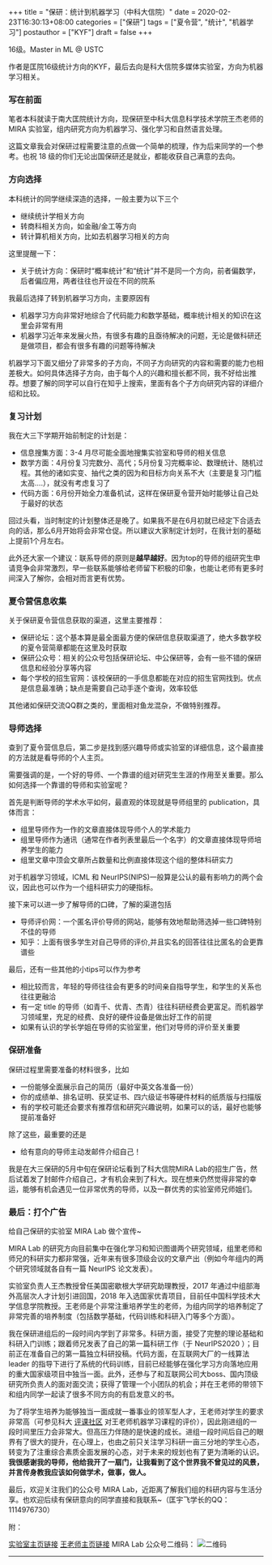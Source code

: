 +++
title = "保研：统计到机器学习（中科大信院）"
date = 2020-02-23T16:30:13+08:00
categories = ["保研"]
tags = ["夏令营", "统计", "机器学习"]
postauthor = ["KYF"]
draft = false
+++

16级。Master in ML @ USTC

作者是匡院16级统计方向的KYF，最后去向是科大信院多媒体实验室，方向为机器学习相关。

<!--more-->

### 写在前面

笔者本科就读于南大匡院统计方向，现保研至中科大信息科学技术学院王杰老师的 MIRA 实验室，组内研究方向为机器学习、强化学习和自然语言处理。

这篇文章我会对保研过程需要注意的点做一个简单的梳理，作为后来同学的一个参考。也祝 18 级的你们无论出国保研还是就业，都能收获自己满意的去向。

### 方向选择

本科统计的同学继续深造的选择，一般主要为以下三个

* 继续统计学相关方向
* 转商科相关方向，如金融/金工等方向
* 转计算机相关方向，比如去机器学习相关的方向

这里提醒一下：

* 关于统计方向：保研时“概率统计”和“统计”并不是同一个方向，前者偏数学，后者偏应用，两者往往也开设在不同的院系

我最后选择了转到机器学习方向，主要原因有

* 机器学习方向非常好地综合了代码能力和数学基础，概率统计相关的知识在这里会非常有用
* 机器学习近年来发展火热，有很多有趣的且亟待解决的问题，无论是做科研还是做项目，都会有很多有趣的问题等待解决

机器学习下面又细分了非常多的子方向，不同子方向研究的内容和需要的能力也相差极大。如何具体选择子方向，由于每个人的兴趣和擅长都不同，我不好给出推荐。想要了解的同学可以自行在知乎上搜索，里面有各个子方向研究内容的详细介绍和比较。

### 复习计划

我在大三下学期开始前制定的计划是：

* 信息搜集方面：3-4 月尽可能全面地搜集实验室和导师的相关信息
* 数学方面：4月份复习完数分、高代；5月份复习完概率论、数理统计、随机过程。其他的诸如实变、抽代之类的因为和目标方向关系不大（主要是复习门槛太高....），就没有考虑复习了
* 代码方面：6月份开始全力准备机试，这样在保研夏令营开始时能够让自己处于最好的状态

回过头看，当时制定的计划整体还是晚了。如果我不是在6月初就已经定下合适去向的话，那么6月开始将会非常仓促。所以建议大家制定计划时，在我计划的基础上提前1个月左右。

此外还大家一个建议：联系导师的原则是**越早越好**。因为top的导师的组研究生申请竞争会非常激烈，早一些联系能够给老师留下积极的印象，也能让老师有更多时间深入了解你，会相对而言更有优势。

### 夏令营信息收集

关于保研夏令营信息获取的渠道，这里主要推荐：

* 保研论坛：这个基本算是最全面最方便的保研信息获取渠道了，绝大多数学校的夏令营简章都能在这里及时获取
* 保研公众号：相关的公众号包括保研论坛、中公保研等，会有一些不错的保研信息和经验分享等内容
* 每个学校的招生官网：该校保研的一手信息都能在对应的招生官网找到。优点是信息最准确；缺点是需要自己动手逐个查询，效率较低

其他诸如保研交流QQ群之类的，里面相对鱼龙混杂，不做特别推荐。

### 导师选择

查到了夏令营信息后，第二步是找到感兴趣导师或实验室的详细信息，这个最直接的方法就是看导师的个人主页。

需要强调的是，一个好的导师、一个靠谱的组对研究生生涯的作用至关重要。那么如何选择一个靠谱的导师和实验室呢？

首先是判断导师的学术水平如何，最直观的体现就是导师组里的 publication，具体而言：

* 组里导师作为一作的文章直接体现导师个人的学术能力
* 组里导师作为通讯（通常在作者列表里最后一个名字）的文章直接体现导师培养学生的能力
* 组里文章中顶会文章所占数量和比例直接体现这个组的整体科研实力

对于机器学习领域，ICML 和 NeurIPS(NIPS)一般算是公认的最有影响力的两个会议，因此也可以作为一个组科研实力的硬指标。

接下来可以进一步了解导师的口碑，了解的渠道包括

* 导师评价网：一个匿名评价导师的网站，能够有效地帮助筛选掉一些口碑特别不佳的导师
* 知乎：上面有很多学生对自己导师的评价,并且实名的回答往往比匿名的会更靠谱些

最后，还有一些其他的小tips可以作为参考

* 相比较而言，年轻的导师往往会有更多的时间亲自指导学生，和学生的关系也往往更融洽
* 有一定 title 的导师（如青千、优青、杰青）往往科研经费会更富足。而机器学习领域里，充足的经费、良好的硬件设备是做出好工作的前提
* 如果有认识的学长学姐在导师的实验室里，他们对导师的评价至关重要

### 保研准备

保研过程里需要准备的材料很多，比如

* 一份能够全面展示自己的简历（最好中英文各准备一份）
* 你的成绩单、排名证明、获奖证书、四六级证书等硬件材料的纸质版与扫描版
* 有的学校可能还会要求有推荐信和研究兴趣说明，如果可以的话，最好也能够提前准备好

除了这些，最重要的还是

* 给有意向的导师主动发邮件介绍自己！

我是在大三保研的5月中旬在保研论坛看到了科大信院MIRA Lab的招生广告，然后试着发了封邮件介绍自己，才有机会来到了科大。现在想来仍然觉得非常的幸运，能够有机会遇见一位非常优秀的导师，以及一群优秀的实验室师兄师姐们。

### 最后：打个广告

给自己保研的实验室 MIRA Lab 做个宣传~

MIRA Lab 的研究方向目前集中在强化学习和知识图谱两个研究领域，组里老师和师兄的科研实力都非常强，近年来有很多顶级会议的文章产出（例如今年组内的两个研究领域就各自有一篇 NeurIPS 论文发表）。

实验室负责人王杰教授曾任美国密歇根大学研究助理教授，2017 年通过中组部海外高层次人才计划引进回国，2018 年入选国家优青项目，目前任中国科学技术大学信息学院教授。王老师是个非常注重培养学生的老师，为组内同学的培养制定了非常完善的培养制度（包括数学基础，代码训练和科研入门等多个方面）。

我在保研进组后的一段时间内学到了非常多。科研方面，接受了完整的理论基础和科研入门训练；跟着师兄发表了自己的第一篇科研工作（于 NeurIPS2020 ）；目前正在准备自己的第一篇独立科研投稿。代码方面，在互联网大厂的一线算法 leader 的指导下进行了系统的代码训练，目前已经能够在强化学习方向落地应用的重大国家级项目中独当一面。此外，还参与了和互联网公司大boss、国内顶级研究所负责人的面对面交流；获得了管理一个小团队的机会；并在王老师的带领下和组内同学一起读了很多不同方向的有启发意义的书。

为了将学生培养为能够独当一面成就一番事业的领军型人才，王老师对学生的要求非常高（可参见科大  [评课社区](https://icourse.club/course/14090/)  对王老师机器学习课程的评价），因此刚进组的一段时间里压力会非常大。但高压力伴随的是快速的成长。进组一段时间后自己的眼界有了很大的提升，在心理上，也由之前只关注学习科研一亩三分地的学生心态，转变为了注重综合素质全面发展的心态，对于未来的规划也有了更为清晰的认识。**我很感谢我的导师，他给我开了一扇门，让我看到了这个世界我不曾见过的风景，并言传身教我应该如何做学术，做事，做人。**

最后，欢迎关注我们的公众号 MIRA Lab，近距离了解我们组的科研内容与生活分享。也欢迎后续有保研意向的同学直接和我联系~（匡宇飞学长的QQ：1114976730）

附：

[实验室主页链接](http://www.miralab.ai/)
[王老师主页链接](http://staff.ustc.edu.cn/~jwangx/)
MIRA Lab 公众号二维码：
![二维码](http://staff.ustc.edu.cn/~jwangx/admission/images/wechat_qrcode.jpg)


---


<div style='display: none'>

## 写在前面

这篇文章我会以时间为主线，简单地对保研过程的经历和心路历程做一个简单的梳理，作为后来同学的一个对比参考。也祝 17 级的你们无论出国保研还是就业，都能收获自己满意的去向。

## 方向选择

我们院统计方向的同学这几年虽然在逐年增多，但相对基数仍然很少。本科毕业后的去处也主要为是以下三个：

* 继续统计学相关方向，以出国读统计 Phd 为主。毕竟统计这个学科国外发展远远比国内成熟，所以无论是学术导向还是就业导向，可以说申请国外统计都是最好的选择。
* 转商科相关方向，如金融/金工等方向。这一块我不太了解，但国内的话感觉基本得冲着清北复交人去，其他可能都不是好的选择。
* 转计算机相关方向，比如去人工智能相关的方向。而南大的 lamda 组在国内的名声还是非常强的，所以留本校本身就是统计方向同学的一个好选择。

这里提醒一下：

* 关于统计：国内“概率统计”和“统计”并不是同一个方向，两者的关系类似“概率论公理化”和“贝叶斯统计”的关系，前者偏数学，后者偏统计，在国内两者往往也开设在不同的院系。
* 关于金融：虽然这个方向的推荐学校只有清北复交人，但具体到下设的院系的话其实非常多。比如光是复旦开设金融/金数/金工等专业的院系就有：经院、管院、数院、大数据院、泛海金融学院等非常多个学院；北大也有光华、经院、汇丰、软微等很多院系下有金融相关专业（所以我猜广撒网多少总是能中一个的）。

我最后选择了转到机器学习方向，主要原因有：

* 商科的话不太感兴趣，继续统计的话出国GPA竞争力不够。
* 机器学习早期就叫统计学习，和统计的关系非常密切，可以说这门学科里计算机和数学各占半壁江山。
* 近几年来是机器学习发展的黄金期（当然也可能是黄金泡沫期）。成熟的学科里往往会出现“够着着的果实全被摘完了”的情况，而这个领域目前还处在“大佬四处挖坑，民工跟进填坑”的阶段，科研民工和学术大佬不构成直接竞争关系，很适合有一定学术理想又担心被大佬吊打的部分同学（比如我这种菜鸡）。
* 整个大方向的产学结合比较好，即使发现自己真不适合科研，也不耽误跑路找工作（不是）。

## 时间线

### 前前前准备：机考准备

因为我在大二上开始就有了比较明确的目标，所以截至到保研前已经完整修过计科的数据结构、算法设计与分析、数据库、人工智能导论等一系列课。这些课大多都相对硬核，整套的上下来确实对代码能力以及对写代码的理解会有一个很大的提高。而且上课有同学交流、有 DDL push，效率也会比自己看书刷题高很多。

因为很多学校（包括南大的lamda）都是有上机考的，所以提前打下一个好的代码基础挺有必要，会让你在保研期间减少很多的焦虑（否则要一边上课，一边复习数学专业课，一边刷题准备机试，可能会比较痛苦），至少我保研前是没有太过纠结代码能力的问题的。

### 前前准备：关于 C9 交换

大三下之前我把复旦作为了第一选择，然后一是因为大三下统计方向课不多了（想摸一个学期鱼），二是想提前考察找到靠谱的实验室或者老师，所以我申请了学校的 C9 交换跑去复旦呆了一学期。

学校里申请 C9 这个项目的同学不多，但据我观察这绝对是外保（特指华五，清北另算）的一个好途径：

* 对于想要外保的同学，由于信息不对称，容易选到不满意的导师或实验室（而 读研/读博 导师非常非常重要！），从而不如保本校靠谱。而交换到目标学校一学期则可以实地考察目标老师或者实验室，从而把风险降到最小（但这样也会耽误大三下进本校实验室的机会，所以只推荐给在仙林呆久了想换个环境的同学....）
* 对于外校老师和实验室，华五一级算是最好的生源了。所以只要你成绩不差，那么大老远跑来，老师肯定是非常欢迎的，毕竟老师也希望招到好的学生和扩大优质生源的范围。

当然，鉴于这个项目会耽误大三下的一些课程，所以感觉院里老师不会太推荐参加。所以有兴趣的同学千万别说是我教唆的....

另外，我大概说说我到复旦后的情况：我在复旦选修了一门人工智能导论，感觉老师讲课逻辑非常清晰，就借这个机会联系上并在组里呆了一段时间。老师是做 NLP 相关的，人非常 nice，属于年轻有为的类型，组里氛围也非常好。但后来我还是鸽了老师，非常非常惭愧....（所以如果有对 NLP 感兴趣的同学我私戳推荐给你）

我最后改变想法的主要原因有：

* 实地考察后感觉复旦的整个氛围非常偏金融，几乎在任何一个教室自习都能看到有人在看金融的书，尤其以数院风气最盛，我个人不太喜欢这种氛围。
* 复旦计算机的地位给人的感觉比较边缘。大数据学院很多人是做金融的，计算机系甚至不在本部....
* 最重要的一点，真正体验之后感觉 NLP 不是我喜欢的方向，还是希望做更偏机器学习理论一点的东西。

### 前准备：复习计划

我在大三下学期开始前制定的计划是：

* 信息搜集方面：3-4 月在复旦专心套磁（划掉）实地考察，同时搜集其他学校可能的实验室和导师信息
* 数学方面：5月份复习完数分、高代、数值计算；6月份复习完概率论、数理统计、随机过程。其他的诸如实变、近代之类的因为和目标方向关系不大（主要是复习门槛太高....），就没有考虑复习了
* 代码方面：6.20-7.10 这 20 天刷刷题找感觉，靠着之前一年的底子，应该也能好过绝大多数转行的同学了....

现在回过头看，复习计划整体定的还是晚了。如果我不是在6月初就已经定下满意去向的话，那么在 6、7 两个月我将会非常仓促。所以建议 17 的你们制定计划时，在我计划的基础上提前 1个半月 左右。

### 3-4 月准备

我 3-4 月的时候除了在复旦广撒网蹭课找感兴趣的老师以外，剩下的时间都和同学在五角场吃吃喝喝....（复旦周围是真的繁华）

但这是非常不对的！我当时看别人的介绍都说 5 月才陆续开始夏令营预报名，但后来发现有一大批非常不错的项目的预报名都在 4 月底之前！这种情况最多的是金融、统计相关的夏令营，金融甚至 3 月底第一批报名就截至了，我认识的不少同学 4 月中旬就拿到了预录取。虽然我是主申 CS，但有一些学校统计是强势学科院，里面会有许多机器学习做的非常不错的老师。有一些我想参加的，结果一看报名已经结束了，也算是错过了一些很好的机会。

所以，一定要从 3 月初开始就密切关注保研论坛和目标学校的官网动态！

### 5 月准备

5 月开始基本很大一部分自招简章都已经放出来了，这个时候更要时刻关注保研论坛的动态。提前准备好成绩单、排名证明、个人简历这些基本信息。如果没有特别大的把握可以采取广撒网的策略，遇到感兴趣的项目就先投着，确保入营后再做取舍（我就认识个上海某211的同学，当时只投了上海的三所985，结果最后全没入营，又不敢赌 9 推，最后留本校了）。

我个人的话就是在 5 月中旬无意中看到了我现在所在组的招生广告，然后试着发了封邮件过去，才机缘巧合来到了科大。

我们组的整个考核流程很长，老师很注重对录取同学的全面考核，从收到回复邮件到确认录取有整整两周时间（我们组的情况介绍我会放在最后）。所以我整个 5 月 1/3 是在准备这个，1/3 是各种广撒网，剩下的 1/3 时间把数分（主要是多元微积分部分）和高代教材看了一遍。

### 6 月准备

6 月 2 号的时候我正式的拿到了现在组里的预录取。因为在整个的考核的过程中，也对实验室情况和研究方向有了比较全面的了解，感觉和我想要做的方向非常契合，老师和组里师兄的水平也都很高，所以拿到预录取的当天晚上我就完全决定去那了。

至于具体的考核流程因为实验室有规定，我暂时没法在文章里透露。只能说是组里非常重视数理基础和性格测试，所以考核的流程是以这两项为主。尤其是数理基础的测试，完成测试的报告大概要一周左右。而一旦通过了组里的考核，那剩下的科大 6 系的夏令营就只是走个流程了。

接下来的时间我一半在开始接触我实验室的研究方向，一半继续和准备出国（没有保研压力）的同学在上海吃吃玩玩，计划里剩下的复习和刷代码也就没有继续下去....南大这边 lamda 的后续面试通知也就鸽了，复旦那边也和老师说了自己的后续意向（再次非常惭愧....），再之后复旦那边的期末考试随便考考就和高中同学溜出去旅游了....

所以严格地说，截至到 6 月 2 号我的整个保研经历也就结束了....

## 个人体会

* 理工科方向个人感觉还是非常看重本科学校的，所以即使排名不高的同学也不要太过担心。在匡院而且成绩不差，就已经是非常高的起点了（个人感觉我院中上水平同学的平均值，要比绝大多数 985 的国奖平均值靠谱的多），招生老师是非常喜欢好学校的生源的。
* 我 5 月广撒网的那些申请除了清华叉院的其他基本初审全过了，所以有意向保研的同学不要因为担心不过初审就嫌麻烦不投，多试大概率会得到意想不到的好机会。
* 千万不要因为害羞而不敢提前联系老师。保研本质上是一个双向选择的过程，老师也需要优秀的学生来到组里，才能做出好的工作（所以老师们其实暗地里也很重视抢学生的哈哈）。而夏令营短短几分钟是很难了解一个人的，所以主动联系老师绝对是老师和你的双赢。而且绝大多数老师人都非常好，发邮件过去一般都能得到很善意的回复的（尤其是本校老师）。

## 最后：打个广告

文章最后给我现在的实验室打个广告：

招生主页（实验室介绍）见：[招生主页](http://staff.ustc.edu.cn/~jwangx/admission/MIRA_Admission_2021.html)。

老师信息见：[老师信息](http://staff.ustc.edu.cn/~jwangx/)、[publication](http://staff.ustc.edu.cn/~jwangx/papers.html)。

组内成员信息见：[组内成员](http://staff.ustc.edu.cn/~jwangx/group.html)

欢迎有兴趣的学弟学妹和我联系~

最后的最后，祝 17 的你们都能顺利升学，收获自己满意的去向！

---
</div>